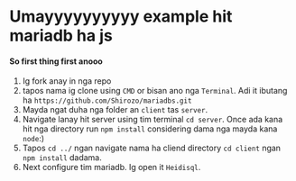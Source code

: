 # Umayyyyyyyyyy example hit mariadb ha js

#### So first thing first anooo
1. Ig fork anay in nga repo
2. tapos nama ig clone using `CMD` or bisan ano  nga `Terminal`. Adi it ibutang ha `https://github.com/Shirozo/mariadbs.git`
3. Mayda ngat duha nga folder an `client` tas `server`.
4. Navigate lanay hit server using tim terminal `cd server`. Once ada kana hit nga directory run `npm install` considering dama nga mayda kana `node`:)
5. Tapos `cd ../` ngan navigate nama ha cliend directory `cd client` ngan `npm install` dadama.
6. Next configure tim mariadb. Ig open it `Heidisql`.
